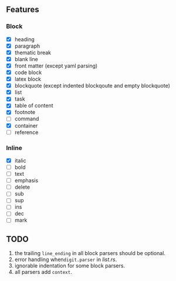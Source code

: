 ## Features

### Block

- [x] heading
- [x] paragraph
- [x] thematic break
- [x] blank line
- [x] front matter (except yaml parsing)
- [x] code block
- [x] latex block
- [x] blockquote (except indented blockqoute and empty blockquote)
- [x] list
- [x] task
- [x] table of content
- [x] footnote
- [ ] command
- [x] container
- [ ] reference

### Inline

- [x] italic
- [ ] bold
- [ ] text
- [ ] emphasis
- [ ] delete
- [ ] sub
- [ ] sup
- [ ] ins
- [ ] dec
- [ ] mark

## TODO

1. the trailing `line_ending` in all block parsers should be optional.
2. error handling when`digit.parser` in _list.rs_.
3. ignorable indentation for some block parsers.
4. all parsers add `context`.
